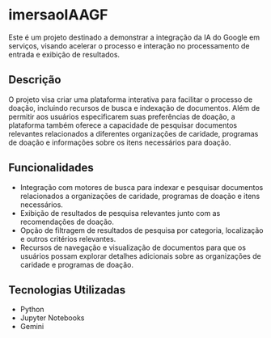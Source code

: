 # imersaoIAAGF

Este é um projeto destinado a demonstrar a integração da IA do Google em serviços, visando acelerar o processo e interação no processamento de entrada e exibição de resultados.

## Descrição

O projeto visa criar uma plataforma interativa para facilitar o processo de doação, incluindo recursos de busca e indexação de documentos. Além de permitir aos usuários especificarem suas preferências de doação, a plataforma também oferece a capacidade de pesquisar documentos relevantes relacionados a diferentes organizações de caridade, programas de doação e informações sobre os itens necessários para doação.

## Funcionalidades

- Integração com motores de busca para indexar e pesquisar documentos relacionados a organizações de caridade, programas de doação e itens necessários.
- Exibição de resultados de pesquisa relevantes junto com as recomendações de doação.
- Opção de filtragem de resultados de pesquisa por categoria, localização e outros critérios relevantes.
- Recursos de navegação e visualização de documentos para que os usuários possam explorar detalhes adicionais sobre as organizações de caridade e programas de doação.

## Tecnologias Utilizadas

- Python
- Jupyter Notebooks
- Gemini


